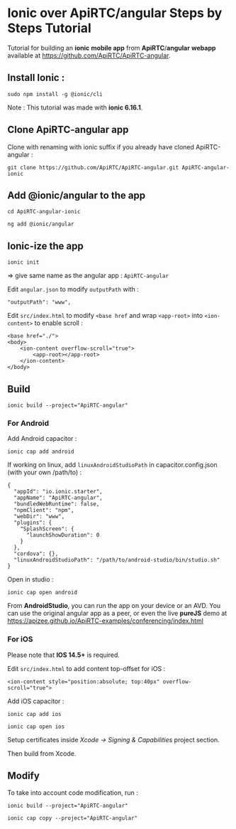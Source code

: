 # Ionic over ApiRTC/angular Steps by Steps Tutorial

Tutorial for building an **ionic** **mobile app** from **ApiRTC**/**angular** **webapp** available at https://github.com/ApiRTC/ApiRTC-angular.

## Install Ionic :

`sudo npm install -g @ionic/cli`

Note : This tutorial was made with **ionic 6.16.1**.

## Clone ApiRTC-angular app

Clone with renaming with ionic suffix if you already have cloned ApiRTC-angular :

`git clone https://github.com/ApiRTC/ApiRTC-angular.git ApiRTC-angular-ionic`

## Add @ionic/angular to the app

`cd ApiRTC-angular-ionic`

`ng add @ionic/angular`

## Ionic-ize the app 

`ionic init`

 => give same name as the angular app : `ApiRTC-angular`

Edit `angular.json` to modify `outputPath` with :

	"outputPath": "www",
	
Edit `src/index.html` to modify `<base href` and wrap `<app-root>` into `<ion-content>` to enable scroll :

    <base href="./">
    <body>
        <ion-content overflow-scroll="true">
            <app-root></app-root>
        </ion-content>
    </body>


## Build

`ionic build --project="ApiRTC-angular"`

### For Android

Add Android capacitor :

`ionic cap add android`

If working on linux, add `linuxAndroidStudioPath` in capacitor.config.json (with your own /path/to) :

    {
      "appId": "io.ionic.starter",
      "appName": "ApiRTC-angular",
      "bundledWebRuntime": false,
      "npmClient": "npm",
      "webDir": "www",
      "plugins": {
        "SplashScreen": {
          "launchShowDuration": 0
        }
      },
      "cordova": {},
      "linuxAndroidStudioPath": "/path/to/android-studio/bin/studio.sh"    
    }

Open in studio :

`ionic cap open android`

From **AndroidStudio**, you can run the app on your device or an AVD. You can use the original angular app as a peer, or even the live **pureJS** demo at https://apizee.github.io/ApiRTC-examples/conferencing/index.html

### For iOS

Please note that **IOS 14.5+** is required.

Edit `src/index.html` to add content top-offset for iOS :

`<ion-content style="position:absolute; top:40px" overflow-scroll="true">`

Add iOS capacitor :

`ionic cap add ios`

`ionic cap open ios`

Setup certificates inside *Xcode -> Signing & Capabilities* project section.

Then build from Xcode.

## Modify 

To take into account code modification, run :

`ionic build --project="ApiRTC-angular"`

`ionic cap copy --project="ApiRTC-angular"`
